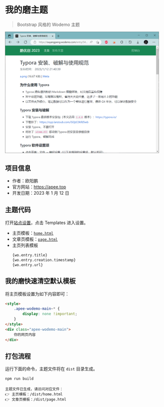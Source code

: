 # 我的磨主题

> Bootstrap 风格的 Wodemo 主题

![](image/image.png)

## 项目信息

- 作者：欧阳鹏
- 官方网站：https://apee.top
- 开发日期：2023 年 1 月 12 日

## 主题代码

打开[站点设置](https://s.wodemo.com/admin/site)，点击 Templates 进入设置。

- 主页模板：[`home.html`](./dist/home.html)
- 文章页模板：[`page.html`](./dist/page.html)
- 主页列表模板
    ```
    {wo.entry.title}
    {wo.entry.creation.timestamp}
    {wo.entry.url}
    ```

## 我的磨快速清空默认模板

将主页模板设置为如下内容即可：

```html
<style>
    .apee-wodemo-main~* {
        display: none !important;
    }
</style>
<div class="apee-wodemo-main">
    你的网页内容
</div>
```

## 打包流程

运行下面的命令，主题文件将在 `dist` 目录生成。

```bash
npm run build

主题文件已生成，请访问对应文件：
👉 主页模板：/dist/home.html
👉 文章页模板：/dist/page.html
```

